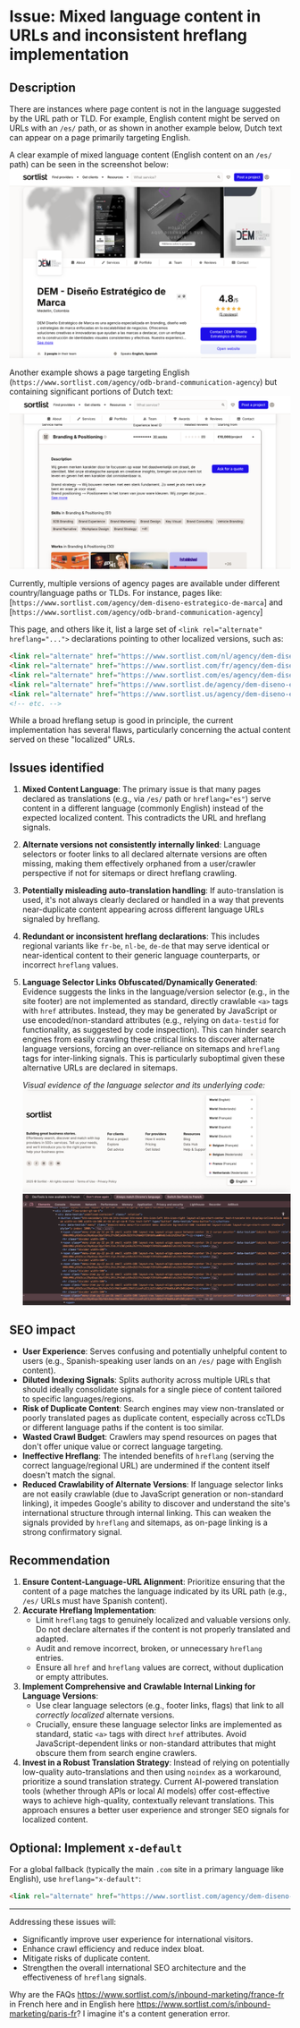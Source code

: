 # Issue: Mixed language content in URLs and inconsistent hreflang implementation

## Description
There are instances where page content is not in the language suggested by the URL path or TLD. For example, English content might be served on URLs with an `/es/` path, or as shown in another example below, Dutch text can appear on a page primarily targeting English.

A clear example of mixed language content (English content on an `/es/` path) can be seen in the screenshot below:
![Mixed Language Content Example](../../Crawl/Capture/mix_language_content.png)

Another example shows a page targeting English (`https://www.sortlist.com/agency/odb-brand-communication-agency`) but containing significant portions of Dutch text:
![Mixed Language Content Example 2](../../Crawl/Capture/mix_language_content_2.png)

Currently, multiple versions of agency pages are available under different country/language paths or TLDs. For instance, pages like:
[`https://www.sortlist.com/agency/dem-diseno-estrategico-de-marca`]
and
[`https://www.sortlist.com/agency/odb-brand-communication-agency`]

This page, and others like it, list a large set of `<link rel="alternate" hreflang="...">` declarations pointing to other localized versions, such as:
```html
<link rel="alternate" href="https://www.sortlist.com/nl/agency/dem-diseno-estrategico-de-marca" hreflang="nl"/>
<link rel="alternate" href="https://www.sortlist.com/fr/agency/dem-diseno-estrategico-de-marca" hreflang="fr"/>
<link rel="alternate" href="https://www.sortlist.com/es/agency/dem-diseno-estrategico-de-marca" hreflang="es"/>
<link rel="alternate" href="https://www.sortlist.de/agency/dem-diseno-estrategico-de-marca" hreflang="de-de"/>
<link rel="alternate" href="https://www.sortlist.us/agency/dem-diseno-estrategico-de-marca" hreflang="en-us"/>
<!-- etc. -->
```

While a broad hreflang setup is good in principle, the current implementation has several flaws, particularly concerning the actual content served on these "localized" URLs.

## Issues identified

1.  **Mixed Content Language**: The primary issue is that many pages declared as translations (e.g., via `/es/` path or `hreflang="es"`) serve content in a different language (commonly English) instead of the expected localized content. This contradicts the URL and hreflang signals.
2.  **Alternate versions not consistently internally linked**: Language selectors or footer links to all declared alternate versions are often missing, making them effectively orphaned from a user/crawler perspective if not for sitemaps or direct hreflang crawling.
3.  **Potentially misleading auto-translation handling**: If auto-translation is used, it's not always clearly declared or handled in a way that prevents near-duplicate content appearing across different language URLs signaled by hreflang.
4.  **Redundant or inconsistent hreflang declarations**: This includes regional variants like `fr-be`, `nl-be`, `de-de` that may serve identical or near-identical content to their generic language counterparts, or incorrect `hreflang` values.
5.  **Language Selector Links Obfuscated/Dynamically Generated**: Evidence suggests the links in the language/version selector (e.g., in the site footer) are not implemented as standard, directly crawlable `<a>` tags with `href` attributes. Instead, they may be generated by JavaScript or use encoded/non-standard attributes (e.g., relying on `data-testid` for functionality, as suggested by code inspection). This can hinder search engines from easily crawling these critical links to discover alternate language versions, forcing an over-reliance on sitemaps and `hreflang` tags for inter-linking signals. This is particularly suboptimal given these alternative URLs are declared in sitemaps.

    *Visual evidence of the language selector and its underlying code:*
    ![Language Selector UI](../../Crawl/Capture/language_selector_cloacked.png)
    ![Language Selector Code Inspection](../../Crawl/Capture/language_selector_inspect.png)

## SEO impact

- **User Experience**: Serves confusing and potentially unhelpful content to users (e.g., Spanish-speaking user lands on an `/es/` page with English content).
- **Diluted Indexing Signals**: Splits authority across multiple URLs that should ideally consolidate signals for a single piece of content tailored to specific languages/regions.
- **Risk of Duplicate Content**: Search engines may view non-translated or poorly translated pages as duplicate content, especially across ccTLDs or different language paths if the content is too similar.
- **Wasted Crawl Budget**: Crawlers may spend resources on pages that don't offer unique value or correct language targeting.
- **Ineffective Hreflang**: The intended benefits of `hreflang` (serving the correct language/regional URL) are undermined if the content itself doesn't match the signal.
- **Reduced Crawlability of Alternate Versions**: If language selector links are not easily crawlable (due to JavaScript generation or non-standard linking), it impedes Google's ability to discover and understand the site's international structure through internal linking. This can weaken the signals provided by `hreflang` and sitemaps, as on-page linking is a strong confirmatory signal.

## Recommendation

1.  **Ensure Content-Language-URL Alignment**: Prioritize ensuring that the content of a page matches the language indicated by its URL path (e.g., `/es/` URLs must have Spanish content).
2.  **Accurate Hreflang Implementation**:
    *   Limit `hreflang` tags to genuinely localized and valuable versions only. Do not declare alternates if the content is not properly translated and adapted.
    *   Audit and remove incorrect, broken, or unnecessary `hreflang` entries.
    *   Ensure all `href` and `hreflang` values are correct, without duplication or empty attributes.
3.  **Implement Comprehensive and Crawlable Internal Linking for Language Versions**:
    *   Use clear language selectors (e.g., footer links, flags) that link to all *correctly localized* alternate versions.
    *   Crucially, ensure these language selector links are implemented as standard, static `<a>` tags with direct `href` attributes. Avoid JavaScript-dependent links or non-standard attributes that might obscure them from search engine crawlers.
4.  **Invest in a Robust Translation Strategy**: Instead of relying on potentially low-quality auto-translations and then using `noindex` as a workaround, prioritize a sound translation strategy. Current AI-powered translation tools (whether through APIs or local AI models) offer cost-effective ways to achieve high-quality, contextually relevant translations. This approach ensures a better user experience and stronger SEO signals for localized content.

## Optional: Implement `x-default`
For a global fallback (typically the main `.com` site in a primary language like English), use `hreflang="x-default"`:
```html
<link rel="alternate" href="https://www.sortlist.com/agency/dem-diseno-estrategico-de-marca" hreflang="x-default"/>
```

---

Addressing these issues will:
- Significantly improve user experience for international visitors.
- Enhance crawl efficiency and reduce index bloat.
- Mitigate risks of duplicate content.
- Strengthen the overall international SEO architecture and the effectiveness of `hreflang` signals.

Why are the FAQs https://www.sortlist.com/s/inbound-marketing/france-fr in French here and in English here https://www.sortlist.com/s/inbound-marketing/paris-fr? I imagine it's a content generation error.

